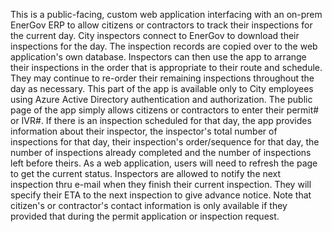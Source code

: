 This is a public-facing, custom web application interfacing with an on-prem EnerGov ERP to allow citizens or contractors to track their inspections for the current day. 
City inspectors connect to EnerGov to download their inspections for the day. The inspection records are copied over to the web application's own database. Inspectors can then use the app to arrange their inspections in the order that is appropriate to their route and schedule. They may continue to re-order their remaining inspections throughout the day as necessary. This part of the app is available only to City employees using Azure Active Directory authentication and authorization.
The public page of the app simply allows citizens or contractors to enter their permit# or IVR#. If there is an inspection scheduled for that day, the app provides information about their inspector, the inspector's total number of inspections for that day, their inspection's order/sequence for that day, the number of inspections already completed and the number of inspections left before theirs. As a web application, users will need to refresh the page to get the current status.
Inspectors are allowed to notify the next inspection thru e-mail when they finish their current inspection. They will specify their ETA to the next inspection to give advance notice. Note that citizen's or contractor's contact information is only available if they provided that during the permit application or inspection request.
